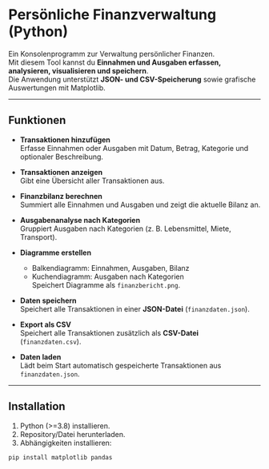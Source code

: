 #  Persönliche Finanzverwaltung (Python)
Ein Konsolenprogramm zur Verwaltung persönlicher Finanzen.  
Mit diesem Tool kannst du **Einnahmen und Ausgaben erfassen, analysieren, visualisieren und speichern**.  
Die Anwendung unterstützt **JSON- und CSV-Speicherung** sowie grafische Auswertungen mit Matplotlib.  

---

## Funktionen

- **Transaktionen hinzufügen**  
  Erfasse Einnahmen oder Ausgaben mit Datum, Betrag, Kategorie und optionaler Beschreibung.

- **Transaktionen anzeigen**  
  Gibt eine Übersicht aller Transaktionen aus.

- **Finanzbilanz berechnen**  
  Summiert alle Einnahmen und Ausgaben und zeigt die aktuelle Bilanz an.

- **Ausgabenanalyse nach Kategorien**  
  Gruppiert Ausgaben nach Kategorien (z. B. Lebensmittel, Miete, Transport).

- **Diagramme erstellen**  
  - Balkendiagramm: Einnahmen, Ausgaben, Bilanz  
  - Kuchendiagramm: Ausgaben nach Kategorien  
  Speichert Diagramme als `finanzbericht.png`.

- **Daten speichern**  
  Speichert alle Transaktionen in einer **JSON-Datei** (`finanzdaten.json`).  

- **Export als CSV**  
  Speichert alle Transaktionen zusätzlich als **CSV-Datei** (`finanzdaten.csv`).  

- **Daten laden**  
  Lädt beim Start automatisch gespeicherte Transaktionen aus `finanzdaten.json`.  

---

## Installation

1. Python (>=3.8) installieren.  
2. Repository/Datei herunterladen.  
3. Abhängigkeiten installieren:

```bash
pip install matplotlib pandas
```